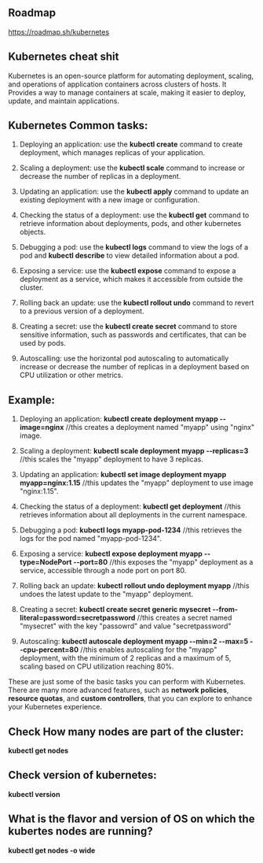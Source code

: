 ## Roadmap
https://roadmap.sh/kubernetes

## Kubernetes cheat shit
Kubernetes is an open-source platform for automating deployment, scaling, and operations of application containers across clusters of hosts.
It Provides a way to manage containers at scale, making it easier to deploy, update, and maintain applications.


## Kubernetes Common tasks:
1. Deploying an application: use the **kubectl create** command to create deployment, which manages replicas of your application.

2. Scaling a deployment: use the **kubectl scale** command to increase or decrease the number of replicas in a deployment.

3. Updating an application: use the **kubectl apply** command to update an existing deployment with a new image or configuration.

4. Checking the status of a deployment: use the **kubectl get** command to retrieve information about deployments, pods, and other kubernetes objects.

5. Debugging a pod: use the **kubectl logs** command to view the logs of a pod and **kubectl describe** to view detailed information about a pod.

6. Exposing a service: use the **kubectl expose** command to expose a deployment as a service, which makes it accessible from outside the cluster.

7. Rolling back an update: use the **kubectl rollout undo** command to revert to a previous version of a deployment.

8. Creating a secret: use the **kubectl create secret** command to store sensitive information, such as passwords and certificates, that can be used by pods.

9. Autoscalling: use the horizontal pod autoscaling to automatically increase or decrease the number of replicas in a deployment based on CPU utilization or other metrics.



## Example:
1. Deploying an application:
**kubectl create deployment myapp --image=nginx**     //this creates a deployment named "myapp" using "nginx" image.

2. Scaling a deployment:
**kubectl scale deployment myapp --replicas=3**      //this scales the "myapp" deployment to have 3 replicas.

3. Updating an application:
**kubectl set image deployment myapp myapp=nginx:1.15**      //this updates the "myapp" deployment to use image "nginx:1.15".

 4. Checking the status of a deployment:
**kubectl get deployment**           //this retrieves information about all deployments in the current namespace.

5. Debugging a pod:
**kubectl logs myapp-pod-1234**      //this retrieves the logs for the pod named "myapp-pod-1234".

6. Exposing a service:
**kubectl expose deployment myapp --type=NodePort --port=80**      //this exposes the "myapp" deployment as a service, accessible through a node port on port 80.

7. Rolling back an update:
**kubectl rollout undo deployment myapp**      //this undoes the latest update to the "myapp" deployment.

8. Creating a secret:
**kubectl create secret generic mysecret --from-literal=password=secretpassword**            //this creates a secret named "mysecret" with the key "passowrd" and value "secretpassword"

9. Autoscaling:
**kubectl autoscale deployment myapp --min=2 --max=5 --cpu-percent=80**        //this enables autoscaling for the "myapp" deployment, with the minimum of 2 replicas and a maximum of 5, scaling based on CPU utilization reaching 80%.


These are just some of the basic tasks you can perform with Kubernetes. There are many more advanced features, such as **network policies**, **resource quotas**, and **custom controllers**, that you can explore to enhance your Kubernetes experience.



## Check How many nodes are part of the cluster:
**kubectl get nodes**

## Check version of kubernetes:
**kubectl version**

## What is the flavor and version of OS on which the kubertes nodes are running?
**kubectl get nodes -o wide**

